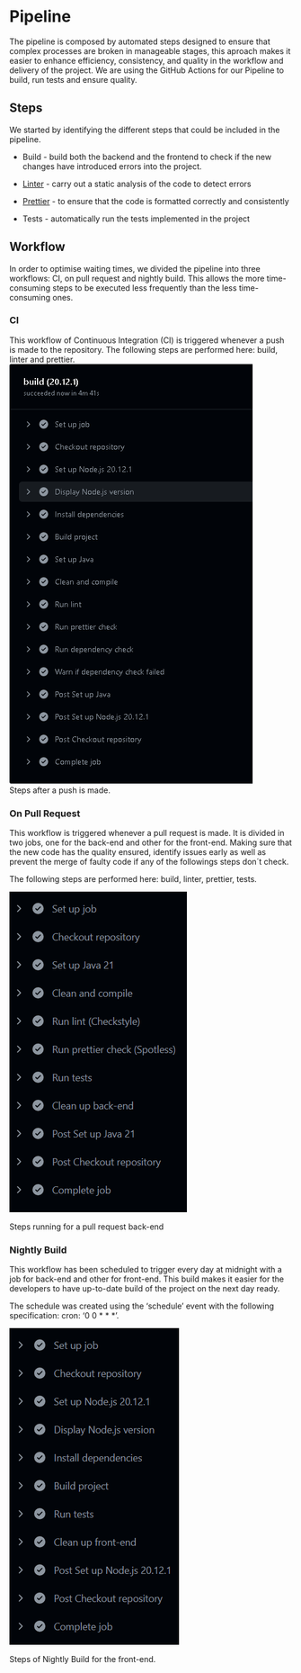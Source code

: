 # Pipeline

The pipeline is composed by automated steps designed to ensure that complex processes are
broken in manageable stages, this aproach makes it easier to  enhance efficiency, consistency, and quality in the workflow and delivery of the project.
We are using the GitHub Actions for our Pipeline to build, run tests and ensure quality.

## Steps

We started by identifying the different steps that could be included in the pipeline.

- Build - build both the backend and the frontend to check if the new changes have introduced errors into the project.


- [Linter] - carry out a static analysis of the code to detect errors


- [Prettier] - to ensure that the code is formatted correctly and consistently


- Tests - automatically run the tests implemented in the project


## Workflow

In order to optimise waiting times, we divided the pipeline into three workflows: CI, on pull request and nightly build. This allows the more time-consuming steps to be executed less frequently than the less time-consuming ones.

### CI

This workflow of Continuous Integration (CI) is triggered whenever a push is made to the repository. The following steps are performed here: build, linter and prettier.  
![Steps of CI](img.png)  
Steps after a push is made.  

### On Pull Request

This workflow is triggered whenever a pull request is made. 
It is divided in  two jobs, one for the back-end and other for the front-end.
Making sure that the new code has the quality ensured, identify issues early as well as prevent the merge of faulty code
if any of the followings steps don´t check.

The following steps are performed here: build, linter, prettier, tests.

![Steps of Pull Request](image/pipeline/pullJob.png)

Steps running for a pull request back-end

### Nightly Build

This workflow has been scheduled to trigger every day at midnight with a job for back-end and other for front-end.
This build makes it easier for the developers to have up-to-date build of the project on the next day ready.

The schedule was created using the ‘schedule’ event with the following specification: cron: ‘0 0 * * *’.


![Steps of Nightly Build](image/pipeline/nightlyBuild.png)

Steps of Nightly Build for the front-end.

[Prettier]: https://prettier.io/
[Linter]: https://www.sonarsource.com/learn/linter/
